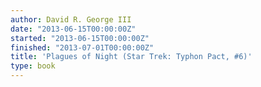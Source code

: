 ```yaml
---
author: David R. George III
date: "2013-06-15T00:00:00Z"
started: "2013-06-15T00:00:00Z"
finished: "2013-07-01T00:00:00Z"
title: 'Plagues of Night (Star Trek: Typhon Pact, #6)'
type: book
---
```

